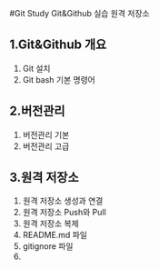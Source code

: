 #Git Study
Git&Github 실습 원격 저장소

## 1.Git&Github 개요
1) Git 설치
2) Git bash 기본 명령어

## 2.버전관리
1) 버전관리 기본
2) 버전관리 고급

## 3.원격 저장소
1) 원격 저장소 생성과 연결
2) 원격 저장소 Push와 Pull
3) 원격 저장소 복제
4) README.md 파일
5) gitignore 파일
6) 
